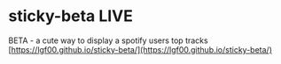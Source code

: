 # sticky-beta LIVE
BETA - a cute way to display a spotify users top tracks
[https://lgf00.github.io/sticky-beta/](https://lgf00.github.io/sticky-beta/)
